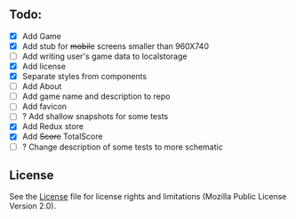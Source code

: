 ## Todo:
- [x] Add Game
- [x] Add stub for ~~mobile~~ screens smaller than 960X740
- [ ] Add writing user's game data to localstorage
- [x] Add license
- [x] Separate styles from components
- [ ] Add About
- [ ] Add game name and description to repo
- [ ] Add favicon
- [ ] ? Add shallow snapshots for some tests
- [x] Add Redux store
- [x] Add ~~Score~~ TotalScore
- [ ] ? Change description of some tests to more schematic

## License
See the [License](LICENSE) file for license rights and limitations (Mozilla Public License Version 2.0).